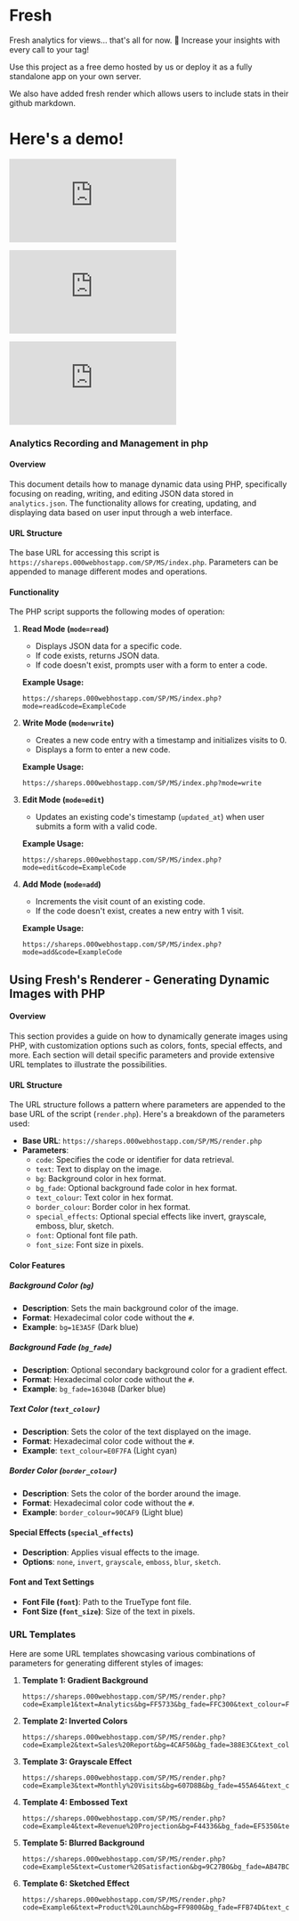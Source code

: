 # Fresh

Fresh analytics for views... that's all for now. 🥳 Increase your insights with every call to your tag! 

Use this project as a free demo hosted by us or deploy it as a fully standalone app on your own server. 

We also have added fresh render which allows users to include stats in their github markdown.
#  Here's a demo!

   ![Elegant Gold and Black Theme](https://shareps.000webhostapp.com/SP/MS/render.php?code=SmokeWolfDownloads&text=Total%20Installations&bg=1A1A1A&bg_fade=4A4A4A&text_colour=E3B450&border_colour=474747&font_size=28)


   ![Futuristic Neon Glow Theme](https://shareps.000webhostapp.com/SP/MS/render.php?code=SmokeWolfDownloads&text=Total%20Installations&bg=000000&bg_fade=0A0A0A&text_colour=39FF14&border_colour=00FF00&font_size=24)

   ![Glowing Tech Blue Theme](https://shareps.000webhostapp.com/SP/MS/render.php?code=SmokeWolfDownloads&text=Total%20Installations&bg=0A2463&bg_fade=3E92CC&text_colour=FFFFFF&border_colour=3498DB&font_size=20)


### Analytics Recording and Management in php

#### Overview

This document details how to manage dynamic data using PHP, specifically focusing on reading, writing, and editing JSON data stored in `analytics.json`. The functionality allows for creating, updating, and displaying data based on user input through a web interface.

#### URL Structure

The base URL for accessing this script is `https://shareps.000webhostapp.com/SP/MS/index.php`. Parameters can be appended to manage different modes and operations.

#### Functionality

The PHP script supports the following modes of operation:

1. **Read Mode (`mode=read`)**

   - Displays JSON data for a specific code.
   - If code exists, returns JSON data.
   - If code doesn't exist, prompts user with a form to enter a code.

   **Example Usage:**

   ```
   https://shareps.000webhostapp.com/SP/MS/index.php?mode=read&code=ExampleCode
   ```

2. **Write Mode (`mode=write`)**

   - Creates a new code entry with a timestamp and initializes visits to 0.
   - Displays a form to enter a new code.

   **Example Usage:**

   ```
   https://shareps.000webhostapp.com/SP/MS/index.php?mode=write
   ```

3. **Edit Mode (`mode=edit`)**

   - Updates an existing code's timestamp (`updated_at`) when user submits a form with a valid code.

   **Example Usage:**

   ```
   https://shareps.000webhostapp.com/SP/MS/index.php?mode=edit&code=ExampleCode
   ```

4. **Add Mode (`mode=add`)**

   - Increments the visit count of an existing code.
   - If the code doesn't exist, creates a new entry with 1 visit.

   **Example Usage:**

   ```
   https://shareps.000webhostapp.com/SP/MS/index.php?mode=add&code=ExampleCode
   ```


## Using Fresh's Renderer - Generating Dynamic Images with PHP

#### Overview

This section provides a guide on how to dynamically generate images using PHP, with customization options such as colors, fonts, special effects, and more. Each section will detail specific parameters and provide extensive URL templates to illustrate the possibilities.

#### URL Structure

The URL structure follows a pattern where parameters are appended to the base URL of the script (`render.php`). Here's a breakdown of the parameters used:

- **Base URL**: `https://shareps.000webhostapp.com/SP/MS/render.php`
- **Parameters**:
  - `code`: Specifies the code or identifier for data retrieval.
  - `text`: Text to display on the image.
  - `bg`: Background color in hex format.
  - `bg_fade`: Optional background fade color in hex format.
  - `text_colour`: Text color in hex format.
  - `border_colour`: Border color in hex format.
  - `special_effects`: Optional special effects like invert, grayscale, emboss, blur, sketch.
  - `font`: Optional font file path.
  - `font_size`: Font size in pixels.

#### Color Features

##### Background Color (`bg`)

- **Description**: Sets the main background color of the image.
- **Format**: Hexadecimal color code without the `#`.
- **Example**: `bg=1E3A5F` (Dark blue)

##### Background Fade (`bg_fade`)

- **Description**: Optional secondary background color for a gradient effect.
- **Format**: Hexadecimal color code without the `#`.
- **Example**: `bg_fade=16304B` (Darker blue)

##### Text Color (`text_colour`)

- **Description**: Sets the color of the text displayed on the image.
- **Format**: Hexadecimal color code without the `#`.
- **Example**: `text_colour=E0F7FA` (Light cyan)

##### Border Color (`border_colour`)

- **Description**: Sets the color of the border around the image.
- **Format**: Hexadecimal color code without the `#`.
- **Example**: `border_colour=90CAF9` (Light blue)

#### Special Effects (`special_effects`)

- **Description**: Applies visual effects to the image.
- **Options**: `none`, `invert`, `grayscale`, `emboss`, `blur`, `sketch`.

#### Font and Text Settings

- **Font File (`font`)**: Path to the TrueType font file.
- **Font Size (`font_size`)**: Size of the text in pixels.

### URL Templates

Here are some URL templates showcasing various combinations of parameters for generating different styles of images:

1. **Template 1: Gradient Background**
   ```
   https://shareps.000webhostapp.com/SP/MS/render.php?code=Example1&text=Analytics&bg=FF5733&bg_fade=FFC300&text_colour=FFFFFF&border_colour=FF5733&special_effects=none&font=arial.ttf&font_size=20
   ```

2. **Template 2: Inverted Colors**
   ```
   https://shareps.000webhostapp.com/SP/MS/render.php?code=Example2&text=Sales%20Report&bg=4CAF50&bg_fade=388E3C&text_colour=FFFFFF&border_colour=4CAF50&special_effects=invert&font=arial.ttf&font_size=18
   ```

3. **Template 3: Grayscale Effect**
   ```
   https://shareps.000webhostapp.com/SP/MS/render.php?code=Example3&text=Monthly%20Visits&bg=607D8B&bg_fade=455A64&text_colour=FFFFFF&border_colour=607D8B&special_effects=grayscale&font=arial.ttf&font_size=16
   ```

4. **Template 4: Embossed Text**
   ```
   https://shareps.000webhostapp.com/SP/MS/render.php?code=Example4&text=Revenue%20Projection&bg=F44336&bg_fade=EF5350&text_colour=FFFFFF&border_colour=F44336&special_effects=emboss&font=arial.ttf&font_size=22
   ```

5. **Template 5: Blurred Background**
   ```
   https://shareps.000webhostapp.com/SP/MS/render.php?code=Example5&text=Customer%20Satisfaction&bg=9C27B0&bg_fade=AB47BC&text_colour=FFFFFF&border_colour=9C27B0&special_effects=blur&font=arial.ttf&font_size=24
   ```

6. **Template 6: Sketched Effect**
   ```
   https://shareps.000webhostapp.com/SP/MS/render.php?code=Example6&text=Product%20Launch&bg=FF9800&bg_fade=FFB74D&text_colour=FFFFFF&border_colour=FF9800&special_effects=sketch&font=arial.ttf&font_size=20
   ```
